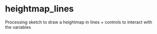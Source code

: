 # heightmap_lines
Processing sketch to draw a heightmap in lines + controls to interact with the variables
